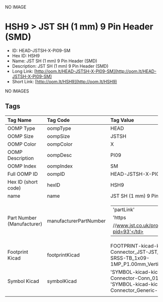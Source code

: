 


  
NO IMAGE  
# HSH9 > JST SH (1 mm) 9 Pin Header (SMD)

- ID: HEAD-JSTSH-X-PI09-SM
- Hex ID: HSH9
- Name: JST SH (1 mm) 9 Pin Header (SMD)
- Description: JST SH (1 mm) 9 Pin Header (SMD)
- Long Link: [http://oom.lt/HEAD-JSTSH-X-PI09-SM](http://oom.lt/HEAD-JSTSH-X-PI09-SM)
- Short Link: [http://oom.lt/HSH9](http://oom.lt/HSH9)
  
NO IMAGES  
## Tags
  

|Tag Name|Tag Code|Tag Value|
| :--- | :--- | :--- |
|OOMP Type|oompType|HEAD|
|OOMP Size|oompSize|JSTSH|
|OOMP Color|oompColor|X|
|OOMP Description|oompDesc|PI09|
|OOMP Index|oompIndex|SM|
|Full OOMP ID|oompID|HEAD-JSTSH-X-PI09-SM|
|Hex ID (short code)|hexID|HSH9|
|name|name|JST SH (1 mm) 9 Pin Header (SMD)|
|Part Number (Manufacturer)|manufacturerPartNumber|<table><tr><td>'partLink'</td></tr><tr><td> 'https</td></tr><tr><td>//www.jst.co.uk/productSeries.php?pid=93'</td></tr></table>|
|Footprint Kicad|footprintKicad|FOOTPRINT-kicad-kicad-footprints-Connector_JST-JST_SH_BM09B-SRSS-TB_1x09-1MP_P1.00mm_Vertical|
|Symbol Kicad|symbolKicad|'SYMBOL-kicad-kicad-symbols-Connector-Conn_01x09_Male', 'SYMBOL-kicad-kicad-symbols-Connector_Generic-Conn_01x09'|
||||
